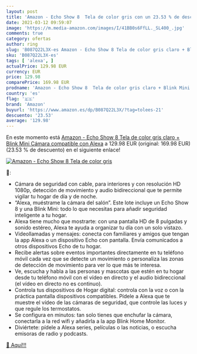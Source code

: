 ```yaml
---
layout: post
title: 'Amazon - Echo Show 8  Tela de color gris con un 23.53 % de descuento'
date: 2021-03-12 09:59:07
image: 'https://m.media-amazon.com/images/I/41BB0s6FfLL._SL400_.jpg'
comments: true
category: ofertas
author: ring
slug: 'B087Q22L3X-es Amazon - Echo Show 8 Tela de color gris claro + Blink Mini...'
sku: 'B087Q22L3X-es'
tags: [ 'alexa', ]
actualPrice: 129.98 EUR
currency: EUR
price: 129.98
comparePrice: 169.98 EUR
prodname: 'Amazon - Echo Show 8  Tela de color gris claro + Blink Mini Cámara  compatible con Alexa'
country: 'es'
flag: '🇪🇸'
brand: 'Amazon'
buyurl: 'https://www.amazon.es/dp/B087Q22L3X/?tag=tolees-21'
descuento: '23.53'
average: '129.98'
---
```


En este momento está [Amazon - Echo Show 8  Tela de color gris claro + Blink Mini Cámara  compatible con Alexa](https://www.amazon.es/dp/B087Q22L3X/?tag=tolees-21) a 129.98 EUR (original: 169.98 EUR) (23.53 %  de descuento) en el siguiente enlace!

[![Amazon - Echo Show 8  Tela de color gris](https://m.media-amazon.com/images/I/41BB0s6FfLL._SL400_.jpg)](https://www.amazon.es/dp/B087Q22L3X/?tag=tolees-21)

🔎:

- Cámara de seguridad con cable, para interiores y con resolución HD 1080p, detección de movimiento y audio bidireccional que te permite vigilar tu hogar de día y de noche.
- “Alexa, muéstrame la cámara del salón”. Este lote incluye un Echo Show 8 y una Blink Mini: todo lo que necesitas para añadir seguridad inteligente a tu hogar.
- Alexa tiene mucho que mostrarte: con una pantalla HD de 8 pulgadas y sonido estéreo, Alexa te ayuda a organizar tu día con un solo vistazo.
- Videollamadas y mensajes: conecta con familiares y amigos que tengan la app Alexa o un dispositivo Echo con pantalla. Envía comunicados a otros dispositivos Echo de tu hogar.
- Recibe alertas sobre eventos importantes directamente en tu teléfono móvil cada vez que se detecte un movimiento o personaliza las zonas de detección de movimiento para ver lo que más te interesa.
- Ve, escucha y habla a las personas y mascotas que estén en tu hogar desde tu teléfono móvil con el vídeo en directo y el audio bidireccional (el vídeo en directo no es continuo).
- Controla tus dispositivos de Hogar digital: controla con la voz o con la práctica pantalla dispositivos compatibles. Pídele a Alexa que te muestre el vídeo de las cámaras de seguridad, que controle las luces y que regule los termostatos.
- Se configura en minutos: tan solo tienes que enchufar la cámara, conectarla a la red wifi y añadirla a la app Blink Home Monitor.
- Diviértete: pídele a Alexa series, películas o las noticias, o escucha emisoras de radio y podcasts.

[🛒 Aquí!!!](https://www.amazon.es/dp/B087Q22L3X/?tag=tolees-21)
